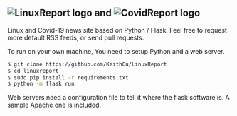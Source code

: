 ![LinuxReport logo](http://linuxreport.net/static/images/LinuxReport2.png)
**and**
![CovidReport logo](http://covidreport.net/static/images/CovidReport.png)
--------------------------------------------------------------------------------
Linux and Covid-19 news site based on Python / Flask. Feel free to request more default RSS feeds, or send pull requests.

To run on your own machine, You need to setup Python and a web server.

```bash
$ git clone https://github.com/KeithCu/LinuxReport
$ cd linuxreport
$ sudo pip install -r requirements.txt
$ python -m flask run
```
Web servers need a configuration file to tell it where the flask software is. A sample Apache one is included.
